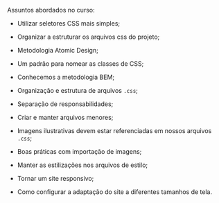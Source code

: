 Assuntos abordados no curso: 

- Utilizar seletores CSS mais simples;

- Organizar a estruturar os arquivos css do projeto;

- Metodologia Atomic Design;

- Um padrão para nomear as classes de CSS;

- Conhecemos a metodologia BEM;

- Organização e estrutura de arquivos `.css`;

- Separação de responsabilidades;

- Criar e manter arquivos menores;

- Imagens ilustrativas devem estar referenciadas em nossos arquivos `.css`;

- Boas práticas com importação de imagens;

- Manter as estilizações nos arquivos de estilo;

- Tornar um site responsivo;

- Como configurar a adaptação do site a diferentes tamanhos de tela.

